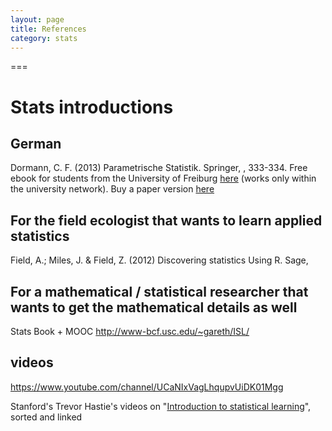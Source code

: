 ```yaml
---
layout: page
title: References
category: stats
---
```

===


# Stats introductions

## German

Dormann, C. F. (2013) Parametrische Statistik. Springer, , 333-334. Free ebook for students from the University of Freiburg [here](http://link.springer.com.ezproxy.ub.uni-freiburg.de/book/10.1007/978-3-642-34786-3/page/1
) (works only within the university network). Buy a paper version [here](http://www.springer.com/springer+spektrum/statistik/statistik+f%C3%BCr+naturwissenschaft+medizin+%26+technik/book/978-3-642-34785-6)


## For the field ecologist that wants to learn applied statistics


Field, A.; Miles, J. & Field, Z. (2012) Discovering statistics Using R. Sage, 


## For a mathematical / statistical researcher that wants to get the mathematical details as well

Stats Book + MOOC http://www-bcf.usc.edu/~gareth/ISL/


## videos

https://www.youtube.com/channel/UCaNIxVagLhqupvUiDK01Mgg


Stanford's Trevor Hastie's videos on "[Introduction to statistical learning](http://www.r-bloggers.com/in-depth-introduction-to-machine-learning-in-15-hours-of-expert-videos/)", sorted and linked 


